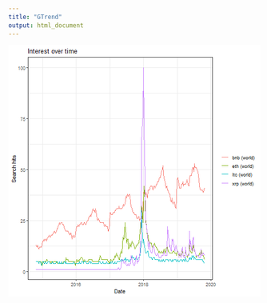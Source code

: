 ```yaml
---
title: "GTrend"
output: html_document
---
```


![plot of chunk unnamed-chunk-1](figure/unnamed-chunk-1-1.png)
